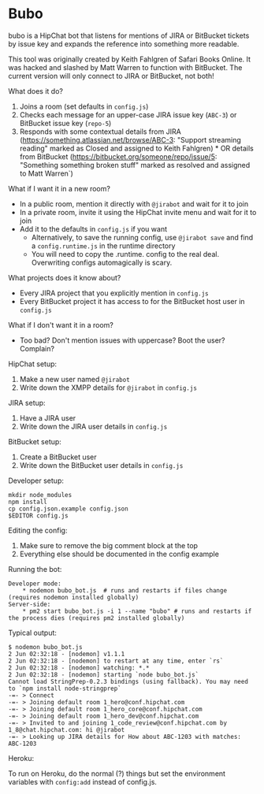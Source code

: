 Bubo
==================

bubo is a HipChat bot that listens for mentions of JIRA or BitBucket tickets by issue key and expands the
reference into something more readable.

This tool was originally created by Keith Fahlgren of Safari Books Online. It was hacked and slashed by
Matt Warren to function with BitBucket. The current version will only connect to JIRA or BitBucket,
not both!

What does it do?

  1. Joins a room (set defaults in `config.js`)
  1. Checks each message for an upper-case JIRA issue key (`ABC-3`) or BitBucket issue key (`repo-5`)
  1. Responds with some contextual details from JIRA (https://something.atlassian.net/browse/ABC-3: "Support streaming reading" marked as Closed and assigned to Keith Fahlgren)
    * OR details from BitBucket (https://bitbucket.org/someone/repo/issue/5: "Something something broken stuff" marked as resolved and assigned to Matt Warren`)

What if I want it in a new room?

  * In a public room, mention it directly with `@jirabot` and wait for it to join
  * In a private room, invite it using the HipChat invite menu and wait for it to join
  * Add it to the defaults in `config.js` if you want
    * Alternatively, to save the running config, use `@jirabot save` and find a `config.runtime.js` in the runtime directory
    * You will need to copy the .runtime. config to the real deal. Overwriting configs automagically is scary.

What projects does it know about?
  
  * Every JIRA project that you explicitly mention in `config.js`
  * Every BitBucket project it has access to for the BitBucket host user in `config.js`

What if I don't want it in a room?

  * Too bad? Don't mention issues with uppercase? Boot the user? Complain?

HipChat setup:

  1. Make a new user named `@jirabot`
  1. Write down the XMPP details for `@jirabot` in `config.js`

JIRA setup:

  1. Have a JIRA user
  1. Write down the JIRA user details in `config.js`

BitBucket setup:

  1. Create a BitBucket user
  1. Write down the BitBucket user details in `config.js`

Developer setup:

    mkdir node_modules
    npm install
    cp config.json.example config.json
    $EDITOR config.js

Editing the config:

  1. Make sure to remove the big comment block at the top
  1. Everything else should be documented in the config example 

Running the bot:

    Developer mode: 
        * nodemon bubo_bot.js  # runs and restarts if files change (requires nodemon installed globally)
    Server-side:
        * pm2 start bubo_bot.js -i 1 --name "bubo" # runs and restarts if the process dies (requires pm2 installed globally)

Typical output:

    $ nodemon bubo_bot.js
    2 Jun 02:32:18 - [nodemon] v1.1.1
    2 Jun 02:32:18 - [nodemon] to restart at any time, enter `rs`
    2 Jun 02:32:18 - [nodemon] watching: *.*
    2 Jun 02:32:18 - [nodemon] starting `node bubo_bot.js`
    Cannot load StringPrep-0.2.3 bindings (using fallback). You may need to `npm install node-stringprep`
    -=- > Connect
    -=- > Joining default room 1_hero@conf.hipchat.com
    -=- > Joining default room 1_hero_core@conf.hipchat.com
    -=- > Joining default room 1_hero_dev@conf.hipchat.com
    -=- > Invited to and joining 1_code_review@conf.hipchat.com by 1_8@chat.hipchat.com: hi @jirabot 
    -=- > Looking up JIRA details for How about ABC-1203 with matches: ABC-1203

Heroku:

To run on Heroku, do the normal (?) things but set the environment variables with `config:add` instead of config.js.
